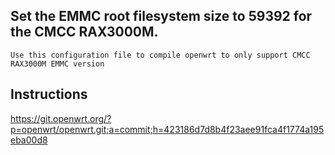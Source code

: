 ## Set the EMMC root filesystem size to 59392 for the CMCC RAX3000M.
`Use this configuration file to compile openwrt to only support CMCC RAX3000M EMMC version`

## Instructions
https://git.openwrt.org/?p=openwrt/openwrt.git;a=commit;h=423186d7d8b4f23aee91fca4f1774a195eba00d8
